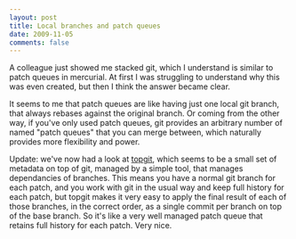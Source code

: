 ```yaml
---
layout: post
title: Local branches and patch queues
date: 2009-11-05
comments: false
---
```


A colleague just showed me stacked git, which I understand is similar to patch queues in mercurial. At first I was struggling to understand why this was even created, but then I think the answer became clear.

It seems to me that patch queues are like having just one local git branch, that always rebases against the original branch. Or coming from the other way, if you've only used patch queues, git provides an arbitrary number of named "patch queues" that you can merge between, which naturally provides more flexibility and power.

Update: we've now had a look at <a href="http://repo.or.cz/w/topgit.git">topgit</a>, which seems to be a small set of metadata on top of git, managed by a simple tool, that manages dependancies of branches. This means you have a normal git branch for each patch, and you work with git in the usual way and keep full history for each patch, but topgit makes it very easy to apply the final result of each of those branches, in the correct order, as a single commit per branch on top of the base branch. So it's like a very well managed patch queue that retains full history for each patch. Very nice.
